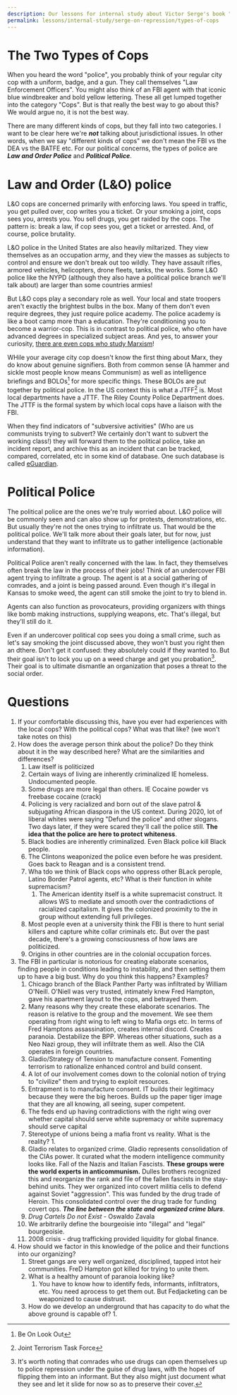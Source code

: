 ```yaml
---
description: Our lessons for internal study about Victor Serge's book "What Everyone Should Know About Repression". On the topic of different kinds of police
permalink: lessons/internal-study/serge-on-repression/types-of-cops
---
```


# The Two Types of Cops

When you heard the word "police", you probably think of your regular city cop with a uniform, badge, and a gun. They call themselves "Law Enforcement Officers". You might also think of an FBI agent with that iconic blue windbreaker and bold yellow lettering. These all get lumped together into the category "Cops". But is that really the best way to go about this? We would argue no, it is not the best way.

There are many different kinds of cops, but they fall into two categories. I want to be clear here we're ***not*** talking about jurisdictional issues. In other words, when we say "different kinds of cops" we don't mean the FBI vs the DEA vs the BATFE etc. For our political concerns, the types of police are ***Law and Order Police*** and ***Political Police***.

# Law and Order (L&O) police

L&O cops are concerned primarily with enforcing laws. You speed in traffic, you get pulled over, cop writes you a ticket. Or your smoking a joint, cops sees you, arrests you. You sell drugs, you get raided by the cops. The pattern is: break a law, if cop sees you, get a ticket or arrested. And, of course, police brutality.

L&O police in the United States are also heavily miltarized. They view themselves as an occupation army, and they view the masses as subjects to control and ensure we don't break out too wildly. They have assault rifles, armored vehicles, helicopters, drone fleets, tanks, the works. Some L&O police like the NYPD (although they also have a political police branch we'll talk about) are larger than some countries armies!

But L&O cops play a secondary role as well. Your local and state troopers aren't exactly the brightest bulbs in the box. Many of them don't even require degrees, they just require police academy. The police academy is like a boot camp more than a education. They're conditioning you to become a warrior-cop. This is in contrast to political police, who often have advanced degrees in specialized subject areas. And yes, to answer your curiosity, [there are even cops who study Marxism](https://redsails.org/infiltration-incompetence-and-philosophy/)!

WHile your average city cop doesn't know the first thing about Marx, they do know about genuine signifiers. Both from common sense (A hammer and sickle most people know means Communism) as well as intelligence briefings and BOLOs[^1] for more specific things. These BOLOs are put together by political police. In the US context this is what a JTFF[^2] is. Most local departments have a JTTF. The Riley County Police Department does. The JTTF is the formal system by which local cops have a liaison with the FBI.

When they find indicators of "subversive activities" (Who are us communists trying to subvert? We certainly don't want to subvert the working class!) they will forward them to the political police, take an incident report, and archive this as an incident that can be tracked, compared, correlated, etc in some kind of database. One such database is called [eGuardian](https://www.fbi.gov/how-we-can-help-you/more-fbi-services-and-information/freedom-of-information-privacy-act/department-of-justice-fbi-privacy-impact-assessments/eguardian-threat).

# Political Police

The political police are the ones we're truly worried about. L&O police will be commonly seen and can also show up for protests, demonstrations, etc. But usually they're not the ones trying to infiltrate us. That would be the political police. We'll talk more about their goals later, but for now, just understand that they want to infiltrate us to gather intelligence (actionable information).

Political Police aren't really concerned with the law. In fact, they themselves often break the law in the process of their jobs! Think of an undercover FBI agent trying to infiltrate a group. The agent is at a social gathering of comrades, and a joint is being passed around. Even though it's illegal in Kansas to smoke weed, the agent can still smoke the joint to try to blend in.

Agents can also function as provocateurs, providing organizers with things like bomb making instructions, supplying weapons, etc. That's illegal, but they'll still do it.

Even if an undercover political cop sees you doing a small crime, such as let's say smoking the joint discussed above, they won't bust you right then an dthere.  Don't get it confused: they absolutely could if they wanted to. But their goal isn't to lock you up on a weed charge and get you probation[^3]. Their goal is to ultimate dismantle an organization that poses a threat to the social order.

# Questions

1. If your comfortable discussing this, have you ever had experiences with the local cops? With the political cops? What was that like? (we won't take notes on this)
2. How does the average person think about the police? Do they think about it in the way described here? What are the similarities and differences?
	1. Law itself is politicized
	2. Certain ways of living are inherently criminalized IE homeless. Undocumented people.
	3. Some drugs are more legal than others. IE Cocaine powder vs freebase cocaine (crack)
	4. Policing is very racialized and born out of the slave patrol & subjugating African diaspora in the US context. During 2020, lot of liberal whites were saying "Defund the police" and other slogans. Two days later, if they were scared they'll call the police still. **The idea that the police are here to protect whiteness**.
	5. Black bodies are inherently criminalized. Even Black police kill Black people. 
	6. The Clintons weaponized the police even before he was president. Goes back to Reagan and is a consistent trend.
	7. Wha tdo we think of Black cops who oppress other BLack perople, Latino Border Patrol agents, etc? What is their function in white supremacism?
		1. The American identity itself is a white supremacist construct. It allows WS to mediate and smooth over the contradictions of racialized capitalism. It gives the colonized proximity to the in group without extending full privileges.
	8. Most people even at a university think the FBI is there to hunt serial killers and capture white collar criminals etc. But over the past decade, there's a growing consciousness of how laws are politicized.
	9. Origins in other countries are in the colonial occupation forces.
3. The FBI in particular is notorious for creating elaborate scenarios, finding people in conditions leading to instability, and then setting them up to have a big bust. Why do you think this happens? Examples?
	1. Chicago branch of the Black Panther Party was infiltrated by William O'Neill. O'Niell was very trusted, intimately knew Fred Hampton, gave his apartment layout to the cops, and betrayed them.
	2. Many reasons why they create these elaborate scenarios. The reason is relative to the group and the movement. We see them operating from right wing to left wing to Mafia orgs etc. In terms of Fred Hamptons assassination, creates internal discord. Creates paranoia. Destabilize the BPP. Whereas other situations, such as a Neo Nazi group, they will infiltrate them as well. Also the CIA operates in foreign countries.
	3. Gladio/Strategy of Tension to manufacture consent. Fomenting terrorism to rationalize enhanced control and build consent.
	4. A lot of our involvement comes down to the colonial notion of trying to "civilize" them and trying to exploit resources.
	5. Entrapment is to manufacture consent. IT builds their legitimacy because they were the big heroes. Builds up the paper tiger image that they are all knowing, all seeing, super competent.
	6. The feds end up having contradictions with the right wing over whether capital should serve white supremacy or white supremacy should serve capital
	7. Stereotype of unions being a mafia front vs reality. What is the reality?
		1. 
	8. Gladio relates to organized crime. Gladio represents consolidation of the CIAs power. It curated what the modern intelligence community looks like. Fall of the Nazis and Italian Fascists. **These groups were the world experts in anticommunism.** Dulles brothers recognized this and reorganize the rank and file of the fallen fascists in the stay-behind units. They wer organized into covert militia cells to defend against Soviet "aggression". This was funded by the drug trade of Heroin. This consolidated control over the drug  trade for funding covert ops. ***The line between the state and organized crime blurs***.
	9. *Drug Cartels Do not Exist* - Oswaldo Zavala
	10. We arbitrarily define the bourgeoisie into "illegal" and "legal" bourgeoisie.
	11. 2008 crisis - drug trafficking provided liquidity for global finance.
4. How should we factor in this knowledge of the police and their functions into our organizing?
	1. Street gangs are very well organized, disciplined, tapped intot heir communities. FreD Hampton got killed for trying to unite them.
	2. What is a healthy amount of paranoia looking like?
		1. You have to know how to identify feds, informants, infiltrators, etc. You need aprocess to get them out. But Fedjacketing can be weaponized to cause distrust.
	3. How do we develop an underground that has capacity to do what the above ground is capable of?
		1. 

[^1]: Be On Look Out
[^2]: Joint Terrorism Task Force
[^3]: It's worth noting that comrades who use drugs can open themselves up to police repression under the guise of drug laws, with the hopes of flipping them into an informant. But they also might just document what they see and let it slide for now so as to preserve their cover.